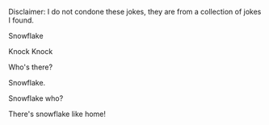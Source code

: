 Disclaimer: I do not condone these jokes, they are from a collection of jokes I found.

Snowflake

Knock Knock

Who's there?

Snowflake.

Snowflake who?

There's snowflake like home!


